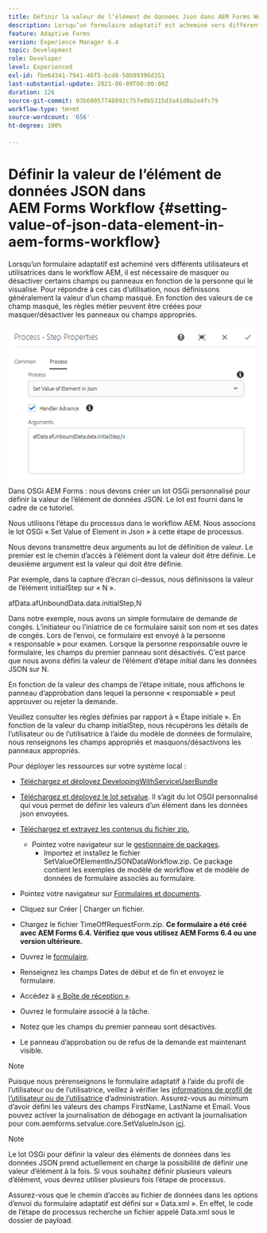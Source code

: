 ```yaml
---
title: Définir la valeur de l’élément de données Json dans AEM Forms Workflow
description: Lorsqu’un formulaire adaptatif est acheminé vers différents utilisateurs et utilisatrices dans le workflow AEM, il est nécessaire de masquer ou désactiver certains champs ou panneaux en fonction de la personne qui le visualise. Pour répondre à ces cas d’utilisation, nous définissons généralement la valeur d’un champ masqué. En fonction des valeurs de ce champ masqué, les règles métier peuvent être créées pour masquer/désactiver les panneaux ou champs appropriés.
feature: Adaptive Forms
version: Experience Manager 6.4
topic: Development
role: Developer
level: Experienced
exl-id: fbe6d341-7941-46f5-bcd8-58b99396d351
last-substantial-update: 2021-06-09T00:00:00Z
duration: 126
source-git-commit: 03b68057748892c757e0b5315d3a41d0a2e4fc79
workflow-type: tm+mt
source-wordcount: '656'
ht-degree: 100%

---
```


# Définir la valeur de l’élément de données JSON dans AEM Forms Workflow {#setting-value-of-json-data-element-in-aem-forms-workflow}

Lorsqu’un formulaire adaptatif est acheminé vers différents utilisateurs et utilisatrices dans le workflow AEM, il est nécessaire de masquer ou désactiver certains champs ou panneaux en fonction de la personne qui le visualise. Pour répondre à ces cas d’utilisation, nous définissons généralement la valeur d’un champ masqué. En fonction des valeurs de ce champ masqué, les règles métier peuvent être créées pour masquer/désactiver les panneaux ou champs appropriés.

![Définition de la valeur d’un élément dans les données json.](assets/capture-3.gif)

Dans OSGi AEM Forms : nous devons créer un lot OSGi personnalisé pour définir la valeur de l’élément de données JSON. Le lot est fourni dans le cadre de ce tutoriel.

Nous utilisons l’étape du processus dans le workflow AEM. Nous associons le lot OSGi « Set Value of Element in Json » à cette étape de processus.

Nous devons transmettre deux arguments au lot de définition de valeur. Le premier est le chemin d’accès à l’élément dont la valeur doit être définie. Le deuxième argument est la valeur qui doit être définie.

Par exemple, dans la capture d’écran ci-dessus, nous définissons la valeur de l’élément initialStep sur « N ».

afData.afUnboundData.data.initialStep,N

Dans notre exemple, nous avons un simple formulaire de demande de congés. L’initiateur ou l’iniatrice de ce formulaire saisit son nom et ses dates de congés. Lors de l’envoi, ce formulaire est envoyé à la personne « responsable » pour examen. Lorsque la personne responsable ouvre le formulaire, les champs du premier panneau sont désactivés. C’est parce que nous avons défini la valeur de l’élément d’étape initial dans les données JSON sur N.

En fonction de la valeur des champs de l’étape initiale, nous affichons le panneau d’approbation dans lequel la personne « responsable » peut approuver ou rejeter la demande.

Veuillez consulter les règles définies par rapport à « Étape initiale ». En fonction de la valeur du champ initialStep, nous récupérons les détails de l’utilisateur ou de l’utilisatrice à l’aide du modèle de données de formulaire, nous renseignons les champs appropriés et masquons/désactivons les panneaux appropriés.

Pour déployer les ressources sur votre système local :

* [Téléchargez et déployez DevelopingWithServiceUserBundle](/help/forms/assets/common-osgi-bundles/DevelopingWithServiceUser.jar)

* [Téléchargez et déployez le lot setvalue](/help/forms/assets/common-osgi-bundles/SetValueApp.core-1.0-SNAPSHOT.jar). Il s’agit du lot OSGI personnalisé qui vous permet de définir les valeurs d’un élément dans les données json envoyées.

* [Téléchargez et extrayez les contenus du fichier zip.](assets/set-value-jsondata.zip)
   * Pointez votre navigateur sur le [gestionnaire de packages](http://localhost:4502/crx/packmgr/index.jsp).
      * Importez et installez le fichier SetValueOfElementInJSONDataWorkflow.zip. Ce package contient les exemples de modèle de workflow et de modèle de données de formulaire associés au formulaire.

* Pointez votre navigateur sur [Formulaires et documents](http://localhost:4502/aem/forms.html/content/dam/formsanddocuments).
* Cliquez sur Créer | Charger un fichier.
* Chargez le fichier TimeOffRequestForm.zip.
  **Ce formulaire a été créé avec AEM Forms 6.4. Vérifiez que vous utilisez AEM Forms 6.4 ou une version ultérieure.**
* Ouvrez le [formulaire](http://localhost:4502/content/dam/formsanddocuments/timeoffrequest/jcr:content?wcmmode=disabled).
* Renseignez les champs Dates de début et de fin et envoyez le formulaire.
* Accédez à [« Boîte de réception »](http://localhost:4502/aem/inbox).
* Ouvrez le formulaire associé à la tâche.
* Notez que les champs du premier panneau sont désactivés.
* Le panneau d’approbation ou de refus de la demande est maintenant visible.

>[!NOTE]
>
>Puisque nous prérenseignons le formulaire adaptatif à l’aide du profil de l’utilisateur ou de l’utilisatrice, veillez à vérifier les [informations de profil de l’utilisateur ou de l’utilisatrice](http://localhost:4502/security/users.html) d’administration. Assurez-vous au minimum d’avoir défini les valeurs des champs FirstName, LastName et Email.
>Vous pouvez activer la journalisation de débogage en activant la journalisation pour com.aemforms.setvalue.core.SetValueInJson [ici](http://localhost:4502/system/console/slinglog).

>[!NOTE]
>
>Le lot OSGi pour définir la valeur des éléments de données dans les données JSON prend actuellement en charge la possibilité de définir une valeur d’élément à la fois. Si vous souhaitez définir plusieurs valeurs d’élément, vous devrez utiliser plusieurs fois l’étape de processus.
>
>Assurez-vous que le chemin d’accès au fichier de données dans les options d’envoi du formulaire adaptatif est défini sur « Data.xml ». En effet, le code de l’étape de processus recherche un fichier appelé Data.xml sous le dossier de payload.

